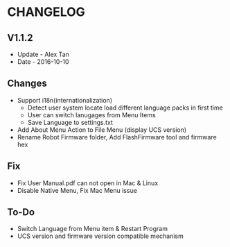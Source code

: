 # CHANGELOG


## V1.1.2
- Update - Alex Tan
- Date   - 2016-10-10

## Changes

- Support i18n(internationalization)
    - Detect user system locate load different language packs in first time
    - User can switch lanugages from Menu Items
    - Save Language to settings.txt
- Add About Menu Action to File Menu (display UCS version)
- Rename Robot Firmware folder, Add FlashFirmware tool and firmware hex

## Fix

- Fix User Manual.pdf can not open in Mac & Linux
- Disable Native Menu, Fix Mac Menu issue

## To-Do

- Switch Language from Menu item & Restart Program
- UCS version and firmware version compatible mechanism